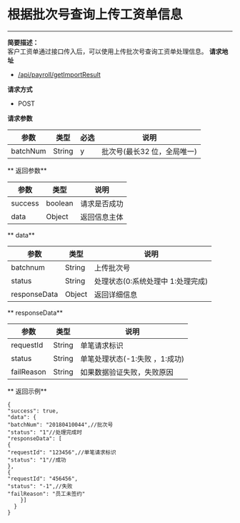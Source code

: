 # 根据批次号查询上传工资单信息

---

**简要描述：**  
    客户工资单通过接口传入后，可以使用上传批次号查询工资单处理信息。 
**请求地址**

* [/api/payroll/getImportResult](https://openapiqa.gongmall.com/api/payroll/getImportResult)   

**请求方式**

* POST

**请求参数**

|参数     | 类型 | 必选 | 说明  |
|---------|----|---|-------|
|batchNum|String|y|批次号(最长32 位，全局唯一)    | 

** 返回参数**

|参数     | 类型 | 说明  |
|---------|------|-------|
|success|boolean|   请求是否成功    |
|data|Object| 返回信息主体  | 

** data**

|参数     | 类型 | 说明  |
|---------|------|-------|
|batchnum|String|   上传批次号    |
|status|String| 处理状态(0:系统处理中 1:处理完成)  | 
|responseData|Object| 返回详细信息 |

** responseData**

|参数     | 类型 | 说明  |
|---------|------|-------|
|requestId|String|   单笔请求标识   |
|status|String| 单笔处理状态(-1:失败 ，1:成功)  | 
|failReason|String| 如果数据验证失败，失败原因|

** 返回示例**
```
{
"success": true,
"data": {
"batchNum": "20180410044",//批次号
"status": "1"//处理完成时
"responseData": [
{
"requestId": "123456",//单笔请求标识
"status": "1"//成功
},
{
"requestId": "456456",
"status": "-1",//失败
"failReason": "员工未签约"
    }]
  }
}
```







